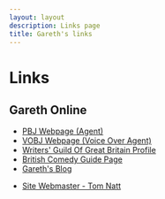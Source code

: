 ```yaml
---
layout: layout
description: Links page
title: Gareth's links
---
```


# Links

## Gareth Online

* [PBJ Webpage (Agent)](https://www.pbjmanagement.co.uk/artists/gareth-gwynn)
* [VOBJ Webpage (Voice Over Agent)](https://www.vobjmanagement.co.uk/gareth-gwynn)
* [Writers' Guild Of Great Britain Profile](https://writersguild.org.uk/profile/?profile=1960)
* [British Comedy Guide Page](https://www.comedy.co.uk/people/gareth_gwynn/)
* [Gareth's Blog](http://garethgwynn.blogspot.com/)
<!--* [Gareth's Twitter](http://twitter.com/garethgwynn)
* [Gareth's Instagram](https://www.instagram.com/gareth_gwynn/)-->
* [Site Webmaster - Tom Natt](http://www.tomnatt.com/)
